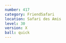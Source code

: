 ```yaml
---
number: 417
category: FriendSafari
location: Safari des Amis
level: 30
version: X
ball: quick
---
```

